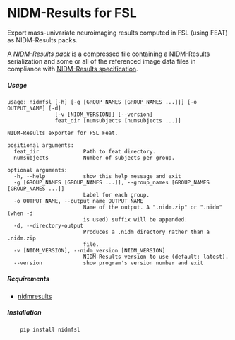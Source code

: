 
# NIDM-Results for FSL

Export mass-univariate neuroimaging results computed in FSL (using FEAT) as NIDM-Results packs.

A *NIDM-Results pack* is a compressed file containing a NIDM-Results serialization and some or all of the referenced image data files in compliance with [NIDM-Results specification](http://nidm.nidash.org/specs/nidm-results.html).

##### Usage
```
usage: nidmfsl [-h] [-g [GROUP_NAMES [GROUP_NAMES ...]]] [-o OUTPUT_NAME] [-d]
               [-v [NIDM_VERSION]] [--version]
               feat_dir [numsubjects [numsubjects ...]]

NIDM-Results exporter for FSL Feat.

positional arguments:
  feat_dir              Path to feat directory.
  numsubjects           Number of subjects per group.

optional arguments:
  -h, --help            show this help message and exit
  -g [GROUP_NAMES [GROUP_NAMES ...]], --group_names [GROUP_NAMES [GROUP_NAMES ...]]
                        Label for each group.
  -o OUTPUT_NAME, --output_name OUTPUT_NAME
                        Name of the output. A ".nidm.zip" or ".nidm" (when -d
                        is used) suffix will be appended.
  -d, --directory-output
                        Produces a .nidm directory rather than a .nidm.zip
                        file.
  -v [NIDM_VERSION], --nidm_version [NIDM_VERSION]
                        NIDM-Results version to use (default: latest).
  --version             show program's version number and exit
```

##### Requirements
 -   [nidmresults](http://pypi.python.org/pypi/nidmresults)


##### Installation
```
    pip install nidmfsl
```
